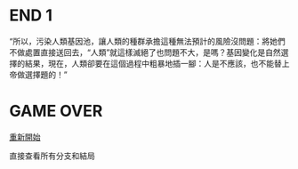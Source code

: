 # END 1

“所以，污染人類基因池，讓人類的種群承擔這種無法預計的風險沒問題：將她們不做處置直接送回去，“人類”就這樣滅絕了也問題不大，是嗎？基因變化是自然選擇的結果，現在，人類卻要在這個過程中粗暴地插一腳：人是不應該，也不能替上帝做選擇題的！”

# GAME OVER

[重新開始](index.md)

直接查看所有分支和結局
